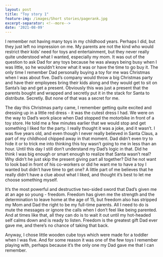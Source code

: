 ```yaml
---
layout: post
title: "Toy story 1"
feature-img: /images/Short stories/pagerank.jpg
excerpt-separator: <!--more-->
date: '2021-08-09'
---
```

I remember not having many toys in my childhood years. Perhaps I did, but they just left no impression on me. My parents are not the kind who would restrict their kids’ need for toys and entertainment, but they never really quite understood what I wanted, especially my mom. It was out of the question to ask Dad for any toys because he was always being busy when I was little, so he wouldn’t know what it was or have the time to go buy it. The only time I remember Dad personally buying a toy for me was Christmas when I was about five. Dad’s company would throw a big Christmas party and have their employees bring their kids along and they would get to sit on Santa’s lap and get a present. Obviously this was just a present that the parents bought and wrapped and secretly put it in the stack for Santa to distribute. Secretly. But none of that was a secret for me.  

The day this Christmas party came, I remember getting quite excited and dressing up in a little red dress - it was the cutest dress I had. We were on the way to Dad’s work place when Dad stopped the motorbike in front of a toy store. He told me a few minutes earlier that we would stop and get something I liked for the party. I really thought it was a joke, and it wasn’t. I was five years old, and even though I never really believed in Santa Claus, a part of my childhood chipped away in that moment. Dad didn’t even try to hide it or to trick me into thinking this toy wasn’t going to me in less than an hour. Until this day I still don’t understand my Dad’s logic in that. Did he think I was big enough or smart enough to realize that Santa wasn’t real? Why didn’t he just skip the present giving part all together? Did he not want to look bad in front of his co-workers or did he want me to have a toy I wanted but didn’t have time to get one? A little part of me believes that he really didn’t have a clue about what I liked, and thought it’s best to let me choose something myself.  

It’s the most powerful and destructive two-sided sword that Dad’s given me at an age so young - freedom. Freedom has given me the strength and the determination to leave home at the age of 15, but freedom also has stripped my Mom and Dad the right to be my full-time parents. All I need to do is mute the messages or ignore the calls when I don’t feel like being parented. And at times like that, all they can do is to wait it out until my hot-headed self calms down and is ready to listen. Freedom is the greatest gift Dad ever gave me, and there’s no chance of taking that back.    

Anyway, I chose little wooden cube toys which were made for a toddler when I was five. And for some reason it was one of the few toys I remember playing with, perhaps because it’s the only one my Dad gave me that I can remember.
